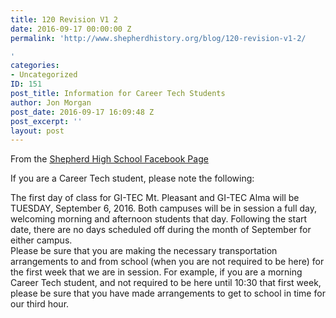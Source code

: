 ```yaml
---
title: 120 Revision V1 2
date: 2016-09-17 00:00:00 Z
permalink: 'http://www.shepherdhistory.org/blog/120-revision-v1-2/

'
categories:
- Uncategorized
ID: 151
post_title: Information for Career Tech Students
author: Jon Morgan
post_date: 2016-09-17 16:09:48 Z
post_excerpt: ''
layout: post
---
```


From the <a class="c3" href="https://www.google.com/url?q=https://www.facebook.com/shepherdmihs/posts/506840606177696&amp;sa=D&amp;ust=1471647712490000&amp;usg=AFQjCNFsZggIucYg89DNGCokXAw3S_LJOQ">Shepherd High School Facebook Page</a>

If you are a Career Tech student, please note the following:

The first day of class for GI-TEC Mt. Pleasant and GI-TEC Alma will be TUESDAY, September 6, 2016. Both campuses will be in session a full day, welcoming morning and afternoon students that day. Following the start date, there are no days scheduled off during the month of September for either campus.<br />Please be sure that you are making the necessary transportation arrangements to and from school (when you are not required to be here) for the first week that we are in session. For example, if you are a morning Career Tech student, and not required to be here until 10:30 that first week, please be sure that you have made arrangements to get to school in time for our third hour.